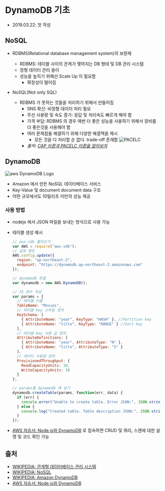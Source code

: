 # DynamoDB 기초

- 2019.03.22: 첫 작성

## NoSQL

- RDBMS(Relational database management system)의 보완재

  - RDBMS: 테이블 사이의 관계가 맺어지는 DB 형태 및 DB 관리 시스템
  - 정형 데이터 관리 용이
  - 성능을 높히기 위해선 Scale Up 이 필요함
    - 확장성이 떨어짐

- NoSQL(Not only SQL)
  - RDBMS 가 못하는 것들을 처리하기 위해서 만들어짐
    - SNS 확산: 비정형 데이터 처리 필요
    - 무선 사용량 및 속도 증가: 응답 및 처리속도 빠르게 해야 함
    - 가격 부담: RDBMS 의 경우 매번 더 좋은 성능을 사용하기 위해서 장비를 더 좋은것을 사용해야 함
    - 여러 문제점들 해결하기 위해 다양한 해결책을 제시
      - 모든 것을 다 처리할 순 없다. trade-off 존재함
        ![PACELC](http://happinessoncode.com/img/cap-theorem-and-pacelc/pacelc.png)
    - _출처: [CAP 이론과 PACELC 이론을 알아보자](http://happinessoncode.com/2017/07/29/cap-theorem-and-pacelc-theorem/)_

## DynamoDB

![aws DynamoDB Logo](https://t1.daumcdn.net/cfile/tistory/2473F94D57EDFFA512)

- Amazon 에서 만든 NoSQL 데이터베이스 서비스
- Key-Value 및 document document data 구조
- 어떤 규모에서도 10밀리초 미만의 성능 제공

### 사용 방법

- nodejs 에서 JSON 파일을 보내는 방식으로 사용 가능
- 테이블 생성 예시

  ```js
  // aws-sdk 불러오기
  var AWS = require("aws-sdk");
  // 설정 확인
  AWS.config.update({
    region: "ap-northeast-2",
    endpoint: "https://dynamodb.ap-northeast-2.amazonaws.com"
  });

  // dynamodb 연결
  var dynamodb = new AWS.DynamoDB();

  // JS 변수 작성
  var params = {
    // 테이블 이름
    TableName: "Movies",
    // 테이블 key 스타일 정의
    KeySchema: [
      { AttributeName: "year", KeyType: "HASH" }, //Partition key
      { AttributeName: "title", KeyType: "RANGE" } //Sort key
    ],
    // 테이블 key 사용 값 정의
    AttributeDefinitions: [
      { AttributeName: "year", AttributeType: "N" },
      { AttributeName: "title", AttributeType: "S" }
    ],
    // 데이터 사용량 정의
    ProvisionedThroughput: {
      ReadCapacityUnits: 10,
      WriteCapacityUnits: 10
    }
  };

  // params를 dynamodb 에 넣기
  dynamodb.createTable(params, function(err, data) {
    if (err) {
      console.error("Unable to create table. Error JSON:", JSON.stringify(err, null, 2));
    } else {
      console.log("Created table. Table description JSON:", JSON.stringify(data, null, 2));
    }
  });
  ```

- [AWS 자습서: Node.js와 DynamoDB](https://docs.aws.amazon.com/ko_kr/amazondynamodb/latest/developerguide/GettingStarted.NodeJs.html) 로 접속하면 CRUD 및 쿼리, 스캔에 대한 설명 및 코드 확인 가능

## 출처

- [WIKIPEDIA: 관계형 데이터베이스 관리 시스템](https://ko.wikipedia.org/wiki/%EA%B4%80%EA%B3%84%ED%98%95_%EB%8D%B0%EC%9D%B4%ED%84%B0%EB%B2%A0%EC%9D%B4%EC%8A%A4_%EA%B4%80%EB%A6%AC_%EC%8B%9C%EC%8A%A4%ED%85%9C)
- [WIKIPEDIA: NoSQL](https://ko.wikipedia.org/wiki/NoSQL)
- [WIKIPEDIA: Amazon DynamoDB](https://en.wikipedia.org/wiki/Amazon_DynamoDB)
- [AWS 자습서: Node.js와 DynamoDB](https://docs.aws.amazon.com/ko_kr/amazondynamodb/latest/developerguide/GettingStarted.NodeJs.html)
